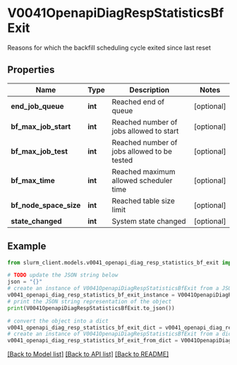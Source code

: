 # V0041OpenapiDiagRespStatisticsBfExit

Reasons for which the backfill scheduling cycle exited since last reset

## Properties

Name | Type | Description | Notes
------------ | ------------- | ------------- | -------------
**end_job_queue** | **int** | Reached end of queue | [optional] 
**bf_max_job_start** | **int** | Reached number of jobs allowed to start | [optional] 
**bf_max_job_test** | **int** | Reached number of jobs allowed to be tested | [optional] 
**bf_max_time** | **int** | Reached maximum allowed scheduler time | [optional] 
**bf_node_space_size** | **int** | Reached table size limit | [optional] 
**state_changed** | **int** | System state changed | [optional] 

## Example

```python
from slurm_client.models.v0041_openapi_diag_resp_statistics_bf_exit import V0041OpenapiDiagRespStatisticsBfExit

# TODO update the JSON string below
json = "{}"
# create an instance of V0041OpenapiDiagRespStatisticsBfExit from a JSON string
v0041_openapi_diag_resp_statistics_bf_exit_instance = V0041OpenapiDiagRespStatisticsBfExit.from_json(json)
# print the JSON string representation of the object
print(V0041OpenapiDiagRespStatisticsBfExit.to_json())

# convert the object into a dict
v0041_openapi_diag_resp_statistics_bf_exit_dict = v0041_openapi_diag_resp_statistics_bf_exit_instance.to_dict()
# create an instance of V0041OpenapiDiagRespStatisticsBfExit from a dict
v0041_openapi_diag_resp_statistics_bf_exit_from_dict = V0041OpenapiDiagRespStatisticsBfExit.from_dict(v0041_openapi_diag_resp_statistics_bf_exit_dict)
```
[[Back to Model list]](../README.md#documentation-for-models) [[Back to API list]](../README.md#documentation-for-api-endpoints) [[Back to README]](../README.md)


